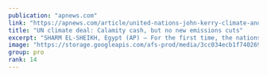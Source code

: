```yaml
---
publication: "apnews.com"
link: "https://apnews.com/article/united-nations-john-kerry-climate-and-environment-18f6e5cb8183c59ceaf0cf2408842e6c"
title: "UN climate deal: Calamity cash, but no new emissions cuts"
excerpt: "SHARM EL-SHEIKH, Egypt (AP) — For the first time, the nations of the world decided to help pay for the damage an overheating world is inflicting on poor countries, but they finished marathon climate t"
image: "https://storage.googleapis.com/afs-prod/media/3cc034ecb1f740269f8e2a73f45a4f47/3000.jpeg"
group: pro
rank: 14
---
```

